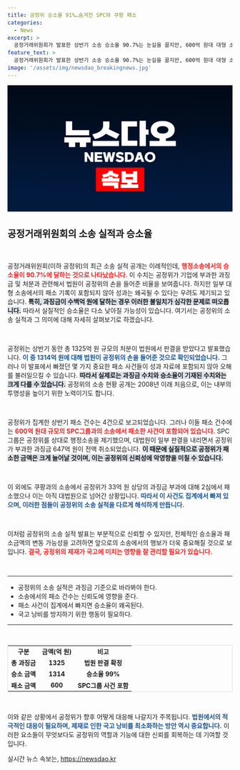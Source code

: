 ```yaml
---
title: 공정위 승소율 91%…숨겨진 SPC와 쿠팡 패소
categories:
  - News
excerpt: >
  공정거래위원회가 발표한 상반기 소송 승소율 90.7%는 눈길을 끌지만, 600억 원대 대형 소송 패소는 빠져 있어 논란이 일고 있습니다. 과징금 취소가 이어지며 실질 승소율이 크게 하락할 가능성이 제기되고 있습니다.
feature_text: >
  공정거래위원회가 발표한 상반기 소송 승소율 90.7%는 눈길을 끌지만, 600억 원대 대형 소송 패소는 빠져 있어 논란이 일고 있습니다. 과징금 취소가 이어지며 실질 승소율이 크게 하락할 가능성이 제기되고 있습니다.
image: '/assets/img/newsdao_breakingnews.jpg'
---
```


<p><img src="/assets/img/newsdao_breakingnews.jpg" alt="pcversion 속보" /></p>

<h2 data-ke-size="size26">공정거래위원회의 소송 실적과 승소율</h2>

<p data-ke-size="size16">&nbsp;</p>

<p>공정거래위원회(이하 공정위)의 최근 소송 실적 공개는 이례적인데, <b><span style="color: #ee2323;">행정소송에서의 승소율이 90.7%에 달하는 것으로 나타났습니다.</span></b> 이 수치는 공정위가 기업에 부과한 과징금 및 처분과 관련해서 법원이 공정위의 손을 들어준 비율을 보여줍니다. 하지만 일부 대형 소송에서의 패소 기록이 포함되지 않아 성과는 왜곡될 수 있다는 우려도 제기되고 있습니다. <b><span style="background-color: #21538527;">특히, 과징금이 수백억 원에 달하는 경우 이러한 불일치가 심각한 문제로 떠오릅니다.</span></b> 따라서 실질적인 승소율은 다소 낮아질 가능성이 있습니다. 여기서는 공정위의 소송 실적과 그 의미에 대해 자세히 살펴보기로 하겠습니다.</p>

<p data-ke-size="size16">&nbsp;</p>

<p>공정위는 상반기 동안 총 1325억 원 규모의 처분이 법원에서 판결을 받았다고 발표했습니다. <b><span style="color: #1a5490;">이 중 1314억 원에 대해 법원이 공정위의 손을 들어준 것으로 확인되었습니다.</span></b> 그러나 이 발표에서 빠졌던 몇 가지 중요한 패소 사건들이 성과 자료에 포함되지 않아 오해를 불러일으킬 수 있습니다. <b><span style="background-color: #21538527;">따라서 실제로는 과징금 수치와 승소율이 기재된 수치와는 크게 다를 수 있습니다.</span></b> 공정위의 소송 현황 공개는 2008년 이래 처음으로, 이는 내부의 투명성을 높이기 위한 노력이기도 합니다.</p>

<p data-ke-size="size16">&nbsp;</p>

<p>공정위가 집계한 상반기 패소 건수는 4건으로 보고되었습니다. 그러나 이들 패소 건수에는 <b><span style="color: #ee2323;">600억 원대 규모의 SPC그룹과의 소송에서 패소한 사건이 포함되어 있습니다.</span></b> SPC그룹은 공정위를 상대로 행정소송을 제기했으며, 대법원이 일부 판결을 내리면서 공정위가 부과한 과징금 647억 원이 전액 취소되었습니다. <b><span style="background-color: #21538527;">이 때문에 실질적으로 공정위가 패소한 금액은 크게 늘어날 것이며, 이는 공정위의 신뢰성에 악영향을 미칠 수 있습니다.</span></b> </p>

<p data-ke-size="size16">&nbsp;</p>

<p>이 외에도 쿠팡과의 소송에서 공정위가 33억 원 상당의 과징금 부과에 대해 2심에서 패소했으나 이는 아직 대법원으로 넘어간 상황입니다. <b><span style="color: #1a5490;">따라서 이 사건도 집계에서 빠져 있으며, 이러한 점들이 공정위의 소송 실적을 다르게 해석하게 만듭니다.</span></b> </p>

<p data-ke-size="size16">&nbsp;</p>

<p>이처럼 공정위의 소송 실적 발표는 부분적으로 신뢰할 수 있지만, 전체적인 승소율과 패소금액의 변동 가능성을 고려하면 앞으로의 소송에서의 행보가 더욱 중요해질 것으로 보입니다. <b><span style="color: #ee2323;">결국, 공정위의 제재가 국고에 미치는 영향을 잘 관리할 필요가 있습니다.</span></b> </p>

<p data-ke-size="size16">&nbsp;</p>

<hr>

<ul>
<li>공정위의 소송 실적은 과징금 기준으로 바라봐야 한다.</li>
<li>소송에서의 패소 건수는 신뢰도에 영향을 준다.</li>
<li>패소 사건이 집계에서 빠지면 승소율이 왜곡된다.</li>
<li>국고 낭비를 방지하기 위한 행동이 필요하다.</li>
</ul>

<hr>

<p data-ke-size="size16">&nbsp;</p>

<table style="width: 100%; border: 1px solid #ddd;">
  <tr>
    <td style="text-align: center; height: 17px;"><b>구분</b></td>
    <td style="text-align: center; height: 17px;"><b>금액(억 원)</b></td>
    <td style="text-align: center; height: 17px;"><b>비고</b></td>
  </tr>
  <tr>
    <td style="text-align: center; height: 17px;"><b>총 과징금</b></td>
    <td style="text-align: center; height: 17px;"><b>1325</b></td>
    <td style="text-align: center; height: 17px;"><b>법원 판결 확정</b></td>
  </tr>
  <tr>
    <td style="text-align: center; height: 17px;"><b>승소 금액</b></td>
    <td style="text-align: center; height: 17px;"><b>1314</b></td>
    <td style="text-align: center; height: 17px;"><b>승소율 99%</b></td>
  </tr>
  <tr>
    <td style="text-align: center; height: 17px;"><b>패소 금액</b></td>
    <td style="text-align: center; height: 17px;"><b>600</b></td>
    <td style="text-align: center; height: 17px;"><b>SPC그룹 사건 포함</b></td>
  </tr>
</table>

<p data-ke-size="size16">&nbsp;</p>

<p>이와 같은 상황에서 공정위가 향후 어떻게 대응해 나갈지가 주목됩니다. <b><span style="color: #1a5490;">법원에서의 적극적인 대응이 필요하며, 제재로 인한 국고 낭비를 최소화하는 방안 역시 중요합니다.</span></b> 이러한 요소들이 무엇보다도 공정위의 역할과 기능에 대한 신뢰를 회복하는 데 기여할 것입니다.</p>
실시간 뉴스 속보는, <a href="https://newsdao.kr" rel="dofollow">https://newsdao.kr</a>


